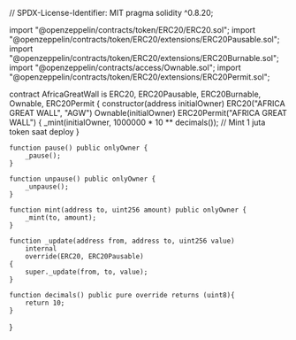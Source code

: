 // SPDX-License-Identifier: MIT
pragma solidity ^0.8.20;

import "@openzeppelin/contracts/token/ERC20/ERC20.sol";
import "@openzeppelin/contracts/token/ERC20/extensions/ERC20Pausable.sol";
import "@openzeppelin/contracts/token/ERC20/extensions/ERC20Burnable.sol";
import "@openzeppelin/contracts/access/Ownable.sol";
import "@openzeppelin/contracts/token/ERC20/extensions/ERC20Permit.sol";

contract AfricaGreatWall is ERC20, ERC20Pausable, ERC20Burnable, Ownable, ERC20Permit {
    constructor(address initialOwner)
        ERC20("AFRICA GREAT WALL", "AGW")
        Ownable(initialOwner)
        ERC20Permit("AFRICA GREAT WALL")
    {
        _mint(initialOwner, 1000000 * 10 ** decimals()); // Mint 1 juta token saat deploy
    }

    function pause() public onlyOwner {
        _pause();
    }

    function unpause() public onlyOwner {
        _unpause();
    }

    function mint(address to, uint256 amount) public onlyOwner {
        _mint(to, amount);
    }

    function _update(address from, address to, uint256 value)
        internal
        override(ERC20, ERC20Pausable)
    {
        super._update(from, to, value);
    }

    function decimals() public pure override returns (uint8){
        return 10;
    }
}
